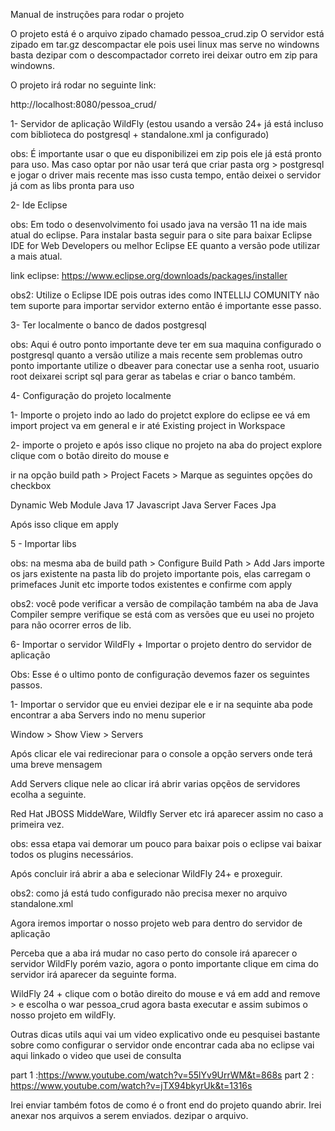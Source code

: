 Manual de instruções para rodar o projeto

O projeto está é o arquivo zipado chamado pessoa_crud.zip
O servidor está zipado em tar.gz descompactar ele pois usei linux mas serve no windowns basta dezipar com o descompactador correto irei deixar outro em zip para windowns.

O projeto irá rodar no seguinte link:

http://localhost:8080/pessoa_crud/

1- Servidor de aplicação WildFly (estou usando a versão 24+ já está incluso com biblioteca do postgresql + standalone.xml ja configurado)

obs: É importante usar o que eu disponibilizei em zip pois ele já está pronto para uso. Mas caso optar por não usar terá que criar pasta org > postgresql
 e jogar o driver mais recente mas isso custa tempo, então deixei o servidor já com as libs pronta para uso


2- Ide Eclipse 

obs: Em todo o desenvolvimento foi usado java na versão 11 na ide mais atual do eclipse. Para instalar basta seguir para o site
para baixar Eclipse IDE for Web Developers ou melhor Eclipse EE quanto a versão pode utilizar a mais atual.


link eclipse: https://www.eclipse.org/downloads/packages/installer

obs2: Utilize o Eclipse IDE pois outras ides como INTELLIJ COMUNITY não tem suporte para importar servidor externo então é importante esse passo.



3- Ter localmente o banco de dados postgresql

obs: Aqui é outro ponto importante deve ter em sua maquina configurado o postgresql quanto a versão utilize a mais recente sem problemas
outro ponto importante utilize o dbeaver para conectar use a senha root, usuario root deixarei script sql para gerar as tabelas e criar o banco também.


4- Configuração do projeto localmente

1- Importe o projeto indo ao lado do projetct explore do eclipse ee vá em import project va em general e ir até Existing project in Workspace

2- importe o projeto e após isso clique no projeto na aba do project explore clique com o botão direito do mouse e 

ir na opção build path > Project Facets > Marque as seguintes opções do checkbox

Dynamic Web Module
Java 17
Javascript
Java Server Faces
Jpa

Após isso clique em apply 



5 - Importar libs

obs: na mesma aba de build path > Configure Build Path > Add Jars importe os jars existente na pasta lib do projeto importante pois, elas carregam o primefaces
Junit etc importe todos existentes e confirme com apply 


obs2: você pode verificar a versão de compilação também na aba de Java Compiler sempre verifique se está com as versões que eu usei no projeto para não ocorrer
erros de lib.



6- Importar o servidor WildFly + Importar o projeto dentro do servidor de aplicação

Obs: Esse é o ultimo ponto de configuração devemos fazer os seguintes passos.


1- Importar o servidor que eu enviei dezipar ele e ir na sequinte aba pode encontrar a aba Servers indo no menu superior

Window > Show View > Servers


Após clicar ele vai redirecionar para o console a opção servers onde terá uma breve mensagem

Add Servers clique nele ao clicar irá abrir varias opçẽos de servidores ecolha a seguinte.


Red Hat JBOSS MiddeWare, Wildfly Server etc irá aparecer assim no caso a primeira vez.

obs: essa etapa vai demorar um pouco para baixar pois o eclipse vai baixar todos os plugins necessários.

Após concluir irá abrir a aba e selecionar WildFly 24+ e proxeguir. 


obs2: como já está tudo configurado não precisa mexer no arquivo standalone.xml



Agora iremos importar o nosso projeto web para dentro do servidor de aplicação 


Perceba que a aba irá mudar no caso perto do console irá aparecer o servidor WildFly porém vazio, agora o ponto importante
clique em cima do servidor irá aparecer da seguinte forma.

WildFly 24 + clique com o botão direito do mouse e vá em add and remove > e escolha o war pessoa_crud
agora basta executar e assim subimos o nosso projeto em wildFly.


Outras dicas utils aqui vai um video explicativo onde eu pesquisei bastante sobre como configurar o servidor onde
encontrar cada aba no eclipse vai aqui linkado o video que usei de consulta


part 1 :https://www.youtube.com/watch?v=55lYv9UrrWM&t=868s
part 2 : https://www.youtube.com/watch?v=jTX94bkyrUk&t=1316s


Irei enviar também fotos de como é o front end do projeto quando abrir. Irei anexar nos arquivos a serem enviados.
dezipar o arquivo.
